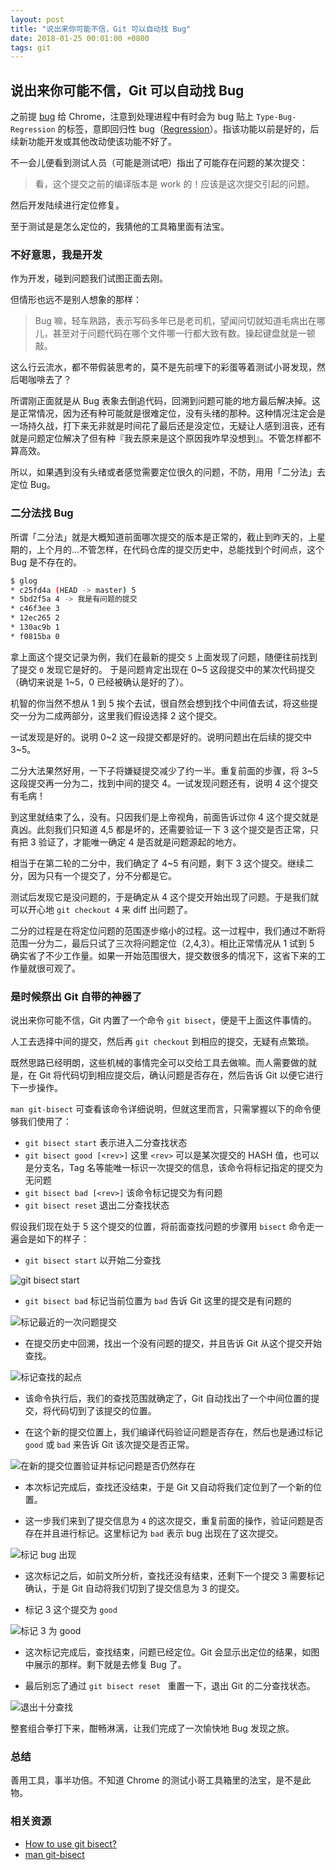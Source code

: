 ```yaml
---
layout: post
title: "说出来你可能不信，Git 可以自动找 Bug"
date: 2018-01-25 00:01:00 +0800
tags: git
---
```

    
## 说出来你可能不信，Git 可以自动找 Bug

之前提 [bug](https://bugs.chromium.org/p/chromium/issues/detail?id=784780&can=4&q=&colspec=ID%20Pri%20M%20Stars%20ReleaseBlock%20Component%20Status%20Owner%20Summary%20OS%20Modified) 给 Chrome，注意到处理进程中有时会为 bug 贴上 `Type-Bug-Regression` 的标签，意即回归性 bug（[Regression](https://en.wikipedia.org/wiki/Software_regression)）。指该功能以前是好的，后续新功能开发或其他改动使该功能不好了。

不一会儿便看到测试人员（可能是测试吧）指出了可能存在问题的某次提交：

> 看，这个提交之前的编译版本是 work 的！应该是这次提交引起的问题。
 
然后开发陆续进行定位修复。

至于测试是是怎么定位的，我猜他的工具箱里面有法宝。


### 不好意思，我是开发

作为开发，碰到问题我们试图正面去刚。

但情形也远不是别人想象的那样：

> Bug 嘛，轻车熟路，表示写码多年已是老司机，望闻问切就知道毛病出在哪儿，甚至对于问题代码在哪个文件哪一行都大致有数。操起键盘就是一顿敲。

这么行云流水，都不带假装思考的，莫不是先前埋下的彩蛋等着测试小哥发现，然后喝咖啡去了？

所谓刚正面就是从 Bug 表象去倒追代码，回溯到问题可能的地方最后解决掉。这是正常情况，因为还有种可能就是很难定位，没有头绪的那种。这种情况注定会是一场持久战，打下来无非就是时间花了最后还是没定位，无疑让人感到沮丧，还有就是问题定位解决了但有种『我去原来是这个原因我咋早没想到』。不管怎样都不算高效。

所以，如果遇到没有头绪或者感觉需要定位很久的问题，不防，用用「二分法」去定位 Bug。


### 二分法找 Bug

所谓「二分法」就是大概知道前面哪次提交的版本是正常的，截止到昨天的，上星期的，上个月的...不管怎样，在代码仓库的提交历史中，总能找到个时间点，这个 Bug 是不存在的。


```bash
$ glog
* c25fd4a (HEAD -> master) 5
* 5bd2f5a 4 -> 我是有问题的提交
* c46f3ee 3
* 12ec265 2
* 130ac9b 1
* f0815ba 0
```

拿上面这个提交记录为例，我们在最新的提交 `5` 上面发现了问题，随便往前找到了提交 `0` 发现它是好的。 于是问题肯定出现在 0\~5 这段提交中的某次代码提交（确切来说是 1\~5，0 已经被确认是好的了）。

机智的你当然不想从 1 到 5 挨个去试，很自然会想到找个中间值去试，将这些提交一分为二成两部分，这里我们假设选择 2 这个提交。

一试发现是好的。说明 0\~2 这一段提交都是好的。说明问题出在后续的提交中 3\~5。

二分大法果然好用，一下子将嫌疑提交减少了约一半。重复前面的步骤，将 3\~5 这段提交再一分为二，找到中间的提交 4。一试发现问题还有，说明 4 这个提交有毛病！

到这里就结束了么，没有。只因我们是上帝视角，前面告诉过你 4 这个提交就是真凶。此刻我们只知道 4,5 都是坏的，还需要验证一下 3 这个提交是否正常，只有把 3 验证了，才能唯一确定 4 是否就是问题源起的地方。

相当于在第二轮的二分中，我们确定了 4\~5 有问题，剩下 3 这个提交。继续二分，因为只有一个提交了，分不分都是它。

测试后发现它是没问题的，于是确定从 4 这个提交开始出现了问题。于是我们就可以开心地 `git checkout 4` 来 diff 出问题了。


二分的过程是在将定位问题的范围逐步缩小的过程。这一过程中，我们通过不断将范围一分为二，最后只试了三次将问题定位（2,4,3）。相比正常情况从 1 试到 5 确实省了不少工作量。如果一开始范围很大，提交数很多的情况下，这省下来的工作量就很可观了。


### 是时候祭出 Git 自带的神器了

说出来你可能不信，Git 内置了一个命令 `git bisect`，便是干上面这件事情的。

人工去选择中间的提交，然后再 `git checkout` 到相应的提交，无疑有点繁琐。

既然思路已经明朗，这些机械的事情完全可以交给工具去做嘛。而人需要做的就是，在 Git 将代码切到相应提交后，确认问题是否存在，然后告诉 Git 以便它进行下一步操作。

`man git-bisect` 可查看该命令详细说明，但就这里而言，只需掌握以下的命令便够我们使用了：

- `git bisect start` 表示进入二分查找状态
- `git bisect good [<rev>]` 这里 `<rev>` 可以是某次提交的 HASH 值，也可以是分支名，Tag 名等能唯一标识一次提交的信息，该命令将标记指定的提交为无问题
- `git bisect bad [<rev>]` 该命令标记提交为有问题
- `git bisect reset` 退出二分查找状态


假设我们现在处于 5 这个提交的位置，将前面查找问题的步骤用 `bisect` 命令走一遍会是如下的样子：

- `git bisect start` 以开始二分查找

![git bisect start](https://raw.githubusercontent.com/wayou/wayou.github.io/master/posts/git-bisect/assets/0-start-bisect.png)


- `git bisect bad` 标记当前位置为 `bad` 告诉 Git 这里的提交是有问题的

![标记最近的一次问题提交](https://raw.githubusercontent.com/wayou/wayou.github.io/master/posts/git-bisect/assets/1-mark-bad.png)


- 在提交历史中回溯，找出一个没有问题的提交，并且告诉 Git 从这个提交开始查找。

![标记查找的起点](https://raw.githubusercontent.com/wayou/wayou.github.io/master/posts/git-bisect/assets/2-mark-1st-good.png)

- 该命令执行后，我们的查找范围就确定了，Git 自动找出了一个中间位置的提交，将代码切到了该提交的位置。


- 在这个新的提交位置上，我们编译代码验证问题是否存在，然后也是通过标记 `good` 或 `bad` 来告诉 Git 该次提交是否正常。

![在新的提交位置验证并标记问题是否仍然存在](https://raw.githubusercontent.com/wayou/wayou.github.io/master/posts/git-bisect/assets/3-mark-2nd-good.png)

- 本次标记完成后，查找还没结束，于是 Git 又自动将我们定位到了一个新的位置。


- 这一步我们来到了提交信息为 `4` 的这次提交，重复前面的操作，验证问题是否存在并且进行标记。这里标记为 `bad` 表示 bug 出现在了这次提交。

![标记 bug 出现](https://raw.githubusercontent.com/wayou/wayou.github.io/master/posts/git-bisect/assets/4-mark-3rd-bad.png)

- 这次标记之后，如前文所分析，查找还没有结束，还剩下一个提交 3 需要标记确认，于是 Git 自动将我们切到了提交信息为 3 的提交。


- 标记 3 这个提交为 `good`

![标记 3 为 good](https://raw.githubusercontent.com/wayou/wayou.github.io/master/posts/git-bisect/assets/5-mark-4th-good.png)

- 这次标记完成后，查找结束，问题已经定位。Git 会显示出定位的结果，如图中展示的那样。剩下就是去修复 Bug 了。

- 最后别忘了通过 `git bisect reset ` 重置一下，退出 Git 的二分查找状态。

![退出十分查找](https://raw.githubusercontent.com/wayou/wayou.github.io/master/posts/git-bisect/assets/6-bisect-reset.png)


整套组合拳打下来，酣畅淋漓，让我们完成了一次愉快地 Bug 发现之旅。


### 总结

善用工具，事半功倍。不知道 Chrome 的测试小哥工具箱里的法宝，是不是此物。


### 相关资源

- [How to use git bisect?
](https://stackoverflow.com/questions/4713088/how-to-use-git-bisect)
- [man git-bisect](https://git-scm.com/docs/git-bisect)

    